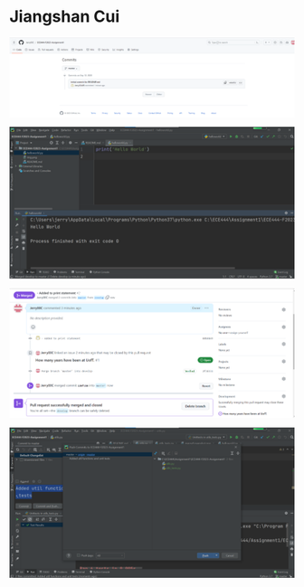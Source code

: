 # Jiangshan Cui


![](initCommitScreenshot.png)

![](mergeScreenshot.png)

![](mergeConflictScreenshot.png)

![](unitTestScreenshot.png)